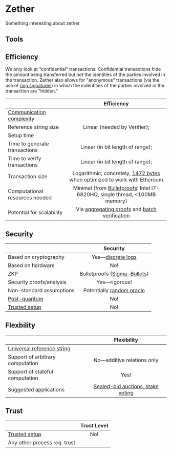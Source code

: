 # Zether

Something interesting about zether

## Tools

## Efficiency

We only look at "confidential" transactions. Confidential transactions hide the amount being transferred but *not* the identities of the parties involved in the transaction. Zether also allows for "anonymous" transactions (via the use of [ring signatures](https://en.wikipedia.org/wiki/Ring_signature)) in which the indentities of the parties involved in the transaction are "hidden."

|                           |           Efficiency         |
| ------------------------- | :--------------------------: |
| [Communication complexity](https://en.wikipedia.org/wiki/Communication_complexity)  |                              |
| Reference string size     |               Linear (needed by Verifier);               |
| Setup time                |                              |
| Time to generate transactions |            Linear (in bit length of range);                 |
| Time to verify transactions   |       Linear (in bit length of range);                      |
| Transaction size          |            Logarithmic; concretely, [1472 bytes](https://eprint.iacr.org/2019/191.pdf) when optimized to work with Ethereum                  |
| Computational resources needed |   Minimal (from [Bulletproofs](https://eprint.iacr.org/2017/1066.pdf): Intel i7-6820HQ, single thread, <100MB memory)                         |
| Potential for scalability      |         Via [aggregating proofs](https://eprint.iacr.org/2017/1066.pdf) and [batch verification](https://eprint.iacr.org/2017/1066.pdf)                   |

## Security

|                           | Security                  |
| ------------------------- | :--------------------------: |
| Based on cryptography                 |       Yes&mdash;[discrete logs](https://en.wikipedia.org/wiki/Discrete_logarithm)                    |
| Based on hardware                 |            No!                  |
| ZKP                       |        Bulletproofs ([Sigma-Bullets](https://eprint.iacr.org/2019/191.pdf)) |
| Security proofs/analysis                  |         Yes&mdash;rigorous!                     |
| Non-standard assumptions                 |        Potentially [random oracle](https://en.wikipedia.org/wiki/Random_oracle)                      |
| [Post-quantum](https://en.wikipedia.org/wiki/Post-quantum_cryptography)               |                No!              |
| [Trusted setup](https://zcoin.io/ufaqs/what-is-trusted-setup/)                |              No!                |

## Flexbility

|                           | Flexibility                 |
| ------------------------- | :--------------------------: |
| [Universal reference string](https://docs.zkproof.org/assets/docs/reference-v0.2.pdf)                 |                              |
| Support of arbitrary computation                |         No&mdash;additive relations only                   |
| Support of stateful computation                 |     Yes!                      |
| Suggested applications                 |    [Sealed-bid auctions, stake voting](https://eprint.iacr.org/2019/191.pdf)                          |


## Trust

|                           | Trust Level                  |
| ------------------------- | :--------------------------: |
| [Trusted setup](https://zcoin.io/ufaqs/what-is-trusted-setup/)               |            No!                  |
| Any other process req. trust               |                              |
